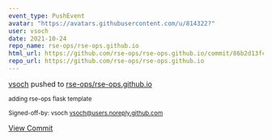 ```yaml
---
event_type: PushEvent
avatar: "https://avatars.githubusercontent.com/u/814322?"
user: vsoch
date: 2021-10-24
repo_name: rse-ops/rse-ops.github.io
html_url: https://github.com/rse-ops/rse-ops.github.io/commit/86b2d13fcb3834223cf80d21136c6173c4c22b4f
repo_url: https://github.com/rse-ops/rse-ops.github.io
---
```


<a href='https://github.com/vsoch' target='_blank'>vsoch</a> pushed to <a href='https://github.com/rse-ops/rse-ops.github.io' target='_blank'>rse-ops/rse-ops.github.io</a>

<small>adding rse-ops flask template

Signed-off-by: vsoch <vsoch@users.noreply.github.com></small>

<a href='https://github.com/rse-ops/rse-ops.github.io/commit/86b2d13fcb3834223cf80d21136c6173c4c22b4f' target='_blank'>View Commit</a>